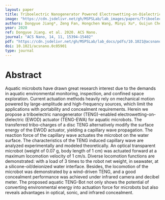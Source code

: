 ```yaml
---
layout: paper
title: Triboelectric Nanogenerator Powered Electrowetting-on-Dielectric Actuator for Concealed Aquatic Microbots
image: "https://cdn.jsdelivr.net/gh/MSPSLab/lab_images/papers/Triboelectric-Nanogenerator-Powered.png"
authors: Dongyue Jiang*, Zeng Fan, Hongchen Wang, Minyi Xu*, Guijun Chen, Yongchen Song, and Zhong Lin Wang*
year: 2020
ref: Dongyue Jiang. et al. 2020. ACS Nano.
journal: "ACS Nano, 14, 11, 15394–15402"
pdf: "https://cdn.jsdelivr.net/gh/MSPSLab/lab_docs/pdfs/10.1021@acsnano.0c05901.pdf"
doi: 10.1021/acsnano.0c05901
type: journal
---
```


# Abstract


Aquatic microbots have drawn great research interest due to the demands in aquatic environmental monitoring, inspection, and confined space exploration. Current actuation methods heavily rely on mechanical motion powered by large-amplitude and high-frequency sources, which limit the applications with portability and concealment requirements. Herein we propose a triboelectric nanogenerator (TENG)-enabled electrowetting-on-dielectric (EWOD) actuator (TENG-EWA) for aquatic microbots. The transferred tribo-charges of a disc TENG alternatively modify the surface energy of the EWOD actuator, yielding a capillary wave propagation. The reaction force of the capillary wave actuates the microbot on the water surface. The characteristics of the TENG induced capillary wave are analyzed experimentally and modeled theoretically. An optical transparent microbot (weight of 0.07 g, body length of 1 cm) was actuated forward at a maximum locomotion velocity of 1 cm/s. Diverse locomotion functions are demonstrated: with a load of 3 times to the robot net weight, in seawater, at a silicone-oil/deionized water interface. Besides, the locomotion of the microbot was demonstrated by a wind-driven TENG, and a good concealment performance was achieved under infrared camera and decibel meter. The proposed aquatic TENG-Bot not only shows the potential of converting environmental energy into actuation force for microbots but also reveals advantages in optical, sonic, and infrared concealment.
